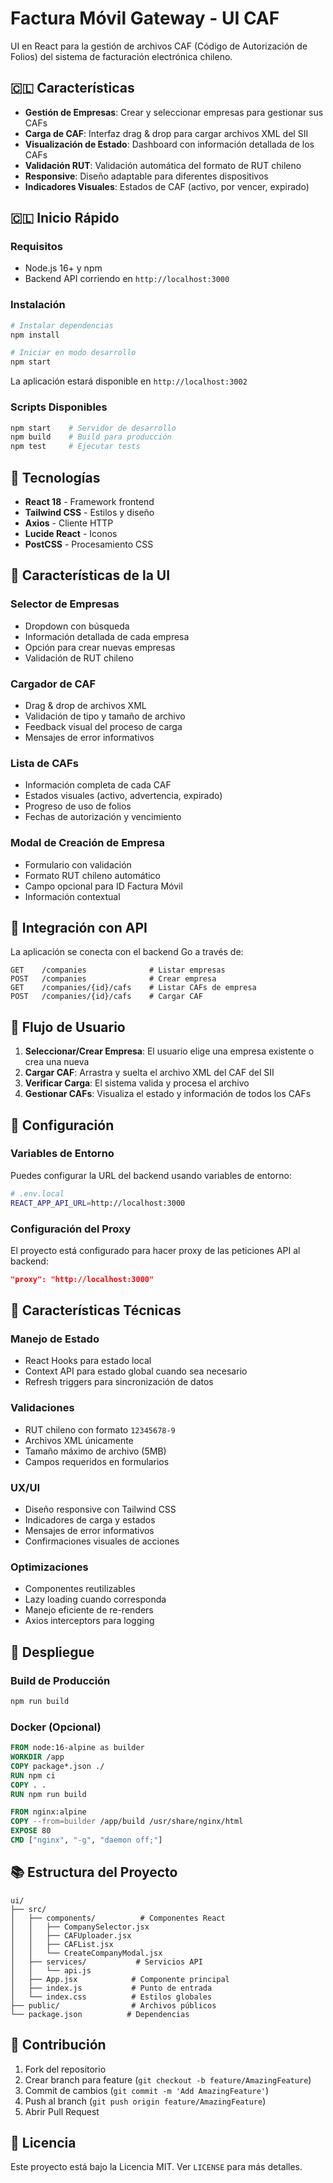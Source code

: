 # Factura Móvil Gateway - UI CAF

UI en React para la gestión de archivos CAF (Código de Autorización de Folios) del sistema de facturación electrónica chileno.

## 🇨🇱 Características

- **Gestión de Empresas**: Crear y seleccionar empresas para gestionar sus CAFs
- **Carga de CAF**: Interfaz drag & drop para cargar archivos XML del SII
- **Visualización de Estado**: Dashboard con información detallada de los CAFs
- **Validación RUT**: Validación automática del formato de RUT chileno
- **Responsive**: Diseño adaptable para diferentes dispositivos
- **Indicadores Visuales**: Estados de CAF (activo, por vencer, expirado)

## 🇨🇱 Inicio Rápido

### Requisitos

- Node.js 16+ y npm
- Backend API corriendo en `http://localhost:3000`

### Instalación

```bash
# Instalar dependencias
npm install

# Iniciar en modo desarrollo
npm start
```

La aplicación estará disponible en `http://localhost:3002`

### Scripts Disponibles

```bash
npm start    # Servidor de desarrollo
npm build    # Build para producción
npm test     # Ejecutar tests
```

## 🎨 Tecnologías

- **React 18** - Framework frontend
- **Tailwind CSS** - Estilos y diseño
- **Axios** - Cliente HTTP
- **Lucide React** - Iconos
- **PostCSS** - Procesamiento CSS

## 📱 Características de la UI

### Selector de Empresas
- Dropdown con búsqueda
- Información detallada de cada empresa
- Opción para crear nuevas empresas
- Validación de RUT chileno

### Cargador de CAF
- Drag & drop de archivos XML
- Validación de tipo y tamaño de archivo
- Feedback visual del proceso de carga
- Mensajes de error informativos

### Lista de CAFs
- Información completa de cada CAF
- Estados visuales (activo, advertencia, expirado)
- Progreso de uso de folios
- Fechas de autorización y vencimiento

### Modal de Creación de Empresa
- Formulario con validación
- Formato RUT chileno automático
- Campo opcional para ID Factura Móvil
- Información contextual

## 🔗 Integración con API

La aplicación se conecta con el backend Go a través de:

```
GET    /companies              # Listar empresas
POST   /companies              # Crear empresa
GET    /companies/{id}/cafs    # Listar CAFs de empresa
POST   /companies/{id}/cafs    # Cargar CAF
```

## 🎯 Flujo de Usuario

1. **Seleccionar/Crear Empresa**: El usuario elige una empresa existente o crea una nueva
2. **Cargar CAF**: Arrastra y suelta el archivo XML del CAF del SII
3. **Verificar Carga**: El sistema valida y procesa el archivo
4. **Gestionar CAFs**: Visualiza el estado y información de todos los CAFs

## 🔧 Configuración

### Variables de Entorno

Puedes configurar la URL del backend usando variables de entorno:

```bash
# .env.local
REACT_APP_API_URL=http://localhost:3000
```

### Configuración del Proxy

El proyecto está configurado para hacer proxy de las peticiones API al backend:

```json
"proxy": "http://localhost:3000"
```

## 🌟 Características Técnicas

### Manejo de Estado
- React Hooks para estado local
- Context API para estado global cuando sea necesario
- Refresh triggers para sincronización de datos

### Validaciones
- RUT chileno con formato `12345678-9`
- Archivos XML únicamente
- Tamaño máximo de archivo (5MB)
- Campos requeridos en formularios

### UX/UI
- Diseño responsive con Tailwind CSS
- Indicadores de carga y estados
- Mensajes de error informativos
- Confirmaciones visuales de acciones

### Optimizaciones
- Componentes reutilizables
- Lazy loading cuando corresponda
- Manejo eficiente de re-renders
- Axios interceptors para logging

## 🚀 Despliegue

### Build de Producción

```bash
npm run build
```

### Docker (Opcional)

```dockerfile
FROM node:16-alpine as builder
WORKDIR /app
COPY package*.json ./
RUN npm ci
COPY . .
RUN npm run build

FROM nginx:alpine
COPY --from=builder /app/build /usr/share/nginx/html
EXPOSE 80
CMD ["nginx", "-g", "daemon off;"]
```

## 📚 Estructura del Proyecto

```
ui/
├── src/
│   ├── components/          # Componentes React
│   │   ├── CompanySelector.jsx
│   │   ├── CAFUploader.jsx
│   │   ├── CAFList.jsx
│   │   └── CreateCompanyModal.jsx
│   ├── services/           # Servicios API
│   │   └── api.js
│   ├── App.jsx            # Componente principal
│   ├── index.js           # Punto de entrada
│   └── index.css          # Estilos globales
├── public/                # Archivos públicos
└── package.json          # Dependencias
```

## 🤝 Contribución

1. Fork del repositorio
2. Crear branch para feature (`git checkout -b feature/AmazingFeature`)
3. Commit de cambios (`git commit -m 'Add AmazingFeature'`)
4. Push al branch (`git push origin feature/AmazingFeature`)
5. Abrir Pull Request

## 📄 Licencia

Este proyecto está bajo la Licencia MIT. Ver `LICENSE` para más detalles. 
